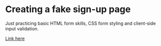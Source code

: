 # Creating a fake sign-up page

Just practicing basic HTML form skills, CSS form styling and client-side input validation.

[Link here](https://bigfatduck1.github.io/simple-html-sign-up-form/)
